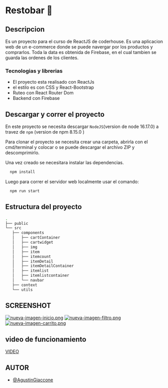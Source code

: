 # Restobar 🍔

## Descripcion

Es un proyecto para el curso de ReactJS de coderhouse.
Es una aplicacion web de un e-commerce donde se puede navergar por los productos y comprarlos.
Toda la data es obtenida de Firebase, en el cual tambien se guarda las ordenes de los clientes.

### Tecnologias y librerias

- El proyecto esta realisado con ReactJs
- el estilo es con CSS y React-Bootstrap
- Ruteo con React Router Dom
- Backend con Firebase

## Descargar y correr el proyecto
En este proyecto se necesita descargar `NodeJS`(version de node 16.17.0) a travez de `npm` (version de npm 8.15.0 )

Para clonar el proyecto se necesita crear una carpeta, abrirla con el cmd/terminal y colocar
o se puede descargar el archivo ZIP y descomprimirlo.

Una vez creado se necesitara instalar las dependencias.

```bash
  npm install
```
Luego para correr el servidor web localmente usar el comando:

```bash
  npm run start
```
## Estructura del proyecto
 ```bash
.
├── public
└── src
    ├── components
    │   ├── cartContainer
    │   ├── cartwidget
    │   ├── img
    │   ├── item
    │   ├── itemcount
    │   ├── itemDetail
    │   ├── itemDetailContainer
    │   ├── itemlist
    │   ├── itemlistcontainer
    │   └── navbar
    ├── context
    └── utils
```

## SCREENSHOT
[![nueva-imagen-inicio.png](https://i.postimg.cc/4343sR6q/nueva-imagen-inicio.png)](https://postimg.cc/Bjy3BywB)
[![nueva-imagen-filtro.png](https://i.postimg.cc/q7mv7DQR/nueva-imagen-filtro.png)](https://postimg.cc/FfL4WZM5)
[![nueva-imagen-carrito.png](https://i.postimg.cc/x12Cpzc0/nueva-imagen-carrito.png)](https://postimg.cc/fJ8DJkcF)

## video de funcionamiento
[VIDEO](https://drive.google.com/file/d/1XbZtG6XNGv4zxQr8yyaXNgvBJGP-e-ZD/view?usp=sharing)

## AUTOR

- [@AgustinGiaccone](https://github.com/AgustinGiaccone/RestoBar-Agustin-Giaccone)